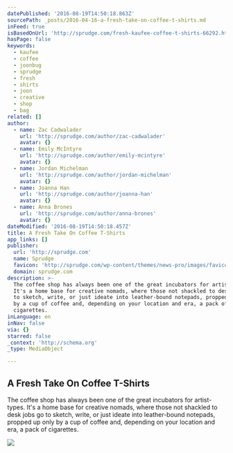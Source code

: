 ```yaml
---
datePublished: '2016-08-19T14:50:18.863Z'
sourcePath: _posts/2016-04-16-a-fresh-take-on-coffee-t-shirts.md
inFeed: true
isBasedOnUrl: 'http://sprudge.com/fresh-kaufee-coffee-t-shirts-66292.html'
hasPage: false
keywords:
  - kaufee
  - coffee
  - joonbug
  - sprudge
  - fresh
  - shirts
  - joon
  - creative
  - shop
  - bag
related: []
author:
  - name: Zac Cadwalader
    url: 'http://sprudge.com/author/zac-cadwalader'
    avatar: {}
  - name: Emily McIntyre
    url: 'http://sprudge.com/author/emily-mcintyre'
    avatar: {}
  - name: Jordan Michelman
    url: 'http://sprudge.com/author/jordan-michelman'
    avatar: {}
  - name: Joanna Han
    url: 'http://sprudge.com/author/joanna-han'
    avatar: {}
  - name: Anna Brones
    url: 'http://sprudge.com/author/anna-brones'
    avatar: {}
dateModified: '2016-08-19T14:50:18.457Z'
title: A Fresh Take On Coffee T-Shirts
app_links: []
publisher:
  url: 'http://sprudge.com'
  name: Sprudge
  favicon: 'http://sprudge.com/wp-content/themes/news-pro/images/favicon.ico'
  domain: sprudge.com
description: >-
  The coffee shop has always been one of the great incubators for artist-types.
  It's a home base for creative nomads, where those not shackled to desk jobs go
  to sketch, write, or just ideate into leather-bound notepads, propped up only
  by a cup of coffee and, depending on your location and era, a pack of
  cigarettes.
inLanguage: en
inNav: false
via: {}
starred: false
_context: 'http://schema.org'
_type: MediaObject

---
```

<article style=""><h1>A Fresh Take On Coffee T-Shirts</h1><p>The coffee shop has always been one of the great incubators for artist-types. It's a home base for creative nomads, where those not shackled to desk jobs go to sketch, write, or just ideate into leather-bound notepads, propped up only by a cup of coffee and, depending on your location and era, a pack of cigarettes.</p><img src="http://sprudge.com/wp-content/uploads/2014/11/Fresh-Kaufee-Tees-Molly-DeCoudreaux-1.jpg" /></article>